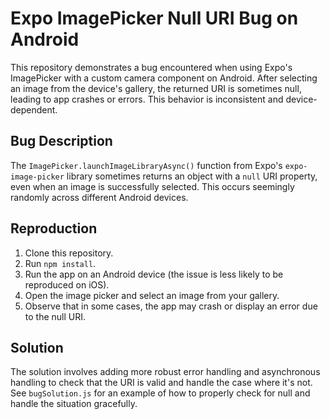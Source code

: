 # Expo ImagePicker Null URI Bug on Android

This repository demonstrates a bug encountered when using Expo's ImagePicker with a custom camera component on Android.  After selecting an image from the device's gallery, the returned URI is sometimes null, leading to app crashes or errors. This behavior is inconsistent and device-dependent.

## Bug Description

The `ImagePicker.launchImageLibraryAsync()` function from Expo's `expo-image-picker` library sometimes returns an object with a `null` URI property, even when an image is successfully selected. This occurs seemingly randomly across different Android devices.

## Reproduction

1. Clone this repository.
2. Run `npm install`.
3. Run the app on an Android device (the issue is less likely to be reproduced on iOS).
4. Open the image picker and select an image from your gallery.
5. Observe that in some cases, the app may crash or display an error due to the null URI.

## Solution

The solution involves adding more robust error handling and asynchronous handling to check that the URI is valid and handle the case where it's not.  See `bugSolution.js` for an example of how to properly check for null and handle the situation gracefully.